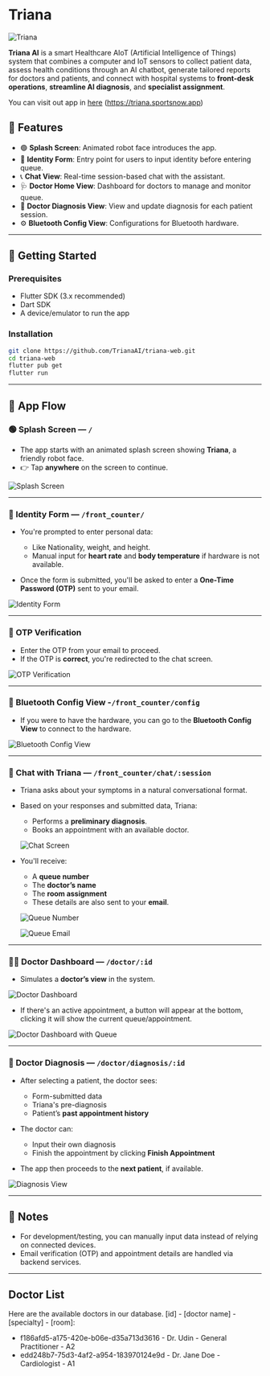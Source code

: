# Triana

![Triana](docs/images/triana.png)

**Triana AI** is a smart Healthcare AIoT (Artificial Intelligence of Things) system that combines a computer and IoT sensors to collect patient data, assess health conditions through an AI chatbot, generate tailored reports for doctors and patients, and connect with hospital systems to **front-desk operations**, **streamline AI diagnosis**, and **specialist assignment**.


You can visit out app in [here](https://triana.sportsnow.app) (https://triana.sportsnow.app)

## 📱 Features

- 🟢 **Splash Screen**: Animated robot face introduces the app.
- 🧾 **Identity Form**: Entry point for users to input identity before entering queue.
- 📞 **Chat View**: Real-time session-based chat with the assistant.
- 🩺 **Doctor Home View**: Dashboard for doctors to manage and monitor queue.
- 💊 **Doctor Diagnosis View**: View and update diagnosis for each patient session.
- ⚙️ **Bluetooth Config View**: Configurations for Bluetooth hardware.

---

## 🚀 Getting Started

### Prerequisites
- Flutter SDK (3.x recommended)
- Dart SDK
- A device/emulator to run the app

### Installation

```bash
git clone https://github.com/TrianaAI/triana-web.git
cd triana-web
flutter pub get
flutter run
```

---

## 📲 App Flow

### 🟢 Splash Screen — `/`

* The app starts with an animated splash screen showing **Triana**, a friendly robot face.
* 👉 Tap **anywhere** on the screen to continue.

![Splash Screen](docs/images/splash_screen.png)

---

### 🧾 Identity Form — `/front_counter/`

* You're prompted to enter personal data:

  * Like Nationality, weight, and height.
  * Manual input for **heart rate** and **body temperature** if hardware is not available.

* Once the form is submitted, you'll be asked to enter a **One-Time Password (OTP)** sent to your email.

![Identity Form](docs/images/identity_form.png)

---

### 🔐 OTP Verification

* Enter the OTP from your email to proceed.
* If the OTP is **correct**, you're redirected to the chat screen.

![OTP Verification](docs/images/otp_verification.png)

---

### 📶 Bluetooth Config View -`/front_counter/config`
* If you were to have the hardware, you can go to the **Bluetooth Config View** to connect to the hardware.

![Bluetooth Config View](docs/images/bluetooth_config.png)

---

### 💬 Chat with Triana — `/front_counter/chat/:session`

* Triana asks about your symptoms in a natural conversational format.
* Based on your responses and submitted data, Triana:

  * Performs a **preliminary diagnosis**.
  * Books an appointment with an available doctor.

  ![Chat Screen](docs/images/chat_view.png)

* You'll receive:

  * A **queue number**
  * The **doctor’s name**
  * The **room assignment**
  * These details are also sent to your **email**.

  ![Queue Number](docs/images/queue.png)

  ![Queue Email](docs/images/queue_email.png)

---

### 🧑‍⚕️ Doctor Dashboard — `/doctor/:id`

* Simulates a **doctor’s view** in the system.

![Doctor Dashboard](docs/images/doctor_home.png)

* If there's an active appointment, a button will appear at the bottom, clicking it will show the current queue/appointment.

![Doctor Dashboard with Queue](docs/images/doctor_queue.png)

---

### 📝 Doctor Diagnosis — `/doctor/diagnosis/:id`

* After selecting a patient, the doctor sees:

  * Form-submitted data
  * Triana's pre-diagnosis
  * Patient’s **past appointment history**
* The doctor can:

  * Input their own diagnosis
  * Finish the appointment by clicking **Finish Appointment**
* The app then proceeds to the **next patient**, if available.

![Diagnosis View](docs/images/doctor_diagnosis.png)

---

## 📌 Notes

* For development/testing, you can manually input data instead of relying on connected devices.
* Email verification (OTP) and appointment details are handled via backend services.

---

## Doctor List
Here are the available doctors in our database. [id] - [doctor name] - [specialty] - [room]:
- f186afd5-a175-420e-b06e-d35a713d3616 - Dr. Udin - General Practitioner - A2
- edd248b7-75d3-4af2-a954-183970124e9d - Dr. Jane Doe - Cardiologist - A1

